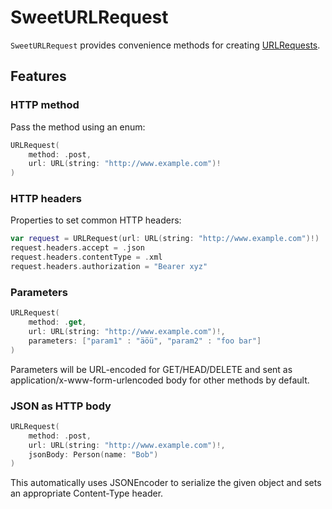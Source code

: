 # SweetURLRequest

`SweetURLRequest` provides convenience methods for creating [URLRequests](https://developer.apple.com/documentation/foundation/urlrequest).

## Features

### HTTP method

Pass the method using an enum:

```swift
URLRequest(
    method: .post,
    url: URL(string: "http://www.example.com")!
)
```

### HTTP headers

Properties to set common HTTP headers:

```swift
var request = URLRequest(url: URL(string: "http://www.example.com")!)
request.headers.accept = .json
request.headers.contentType = .xml
request.headers.authorization = "Bearer xyz"
```

### Parameters

```swift
URLRequest(
    method: .get,
    url: URL(string: "http://www.example.com")!,
    parameters: ["param1" : "äöü", "param2" : "foo bar"]
)
```

Parameters will be URL-encoded for GET/HEAD/DELETE and sent as application/x-www-form-urlencoded body for other methods by default.

### JSON as HTTP body

```swift
URLRequest(
    method: .post,
    url: URL(string: "http://www.example.com")!,
    jsonBody: Person(name: "Bob")
)
```

This automatically uses JSONEncoder to serialize the given object and sets an appropriate Content-Type header.
